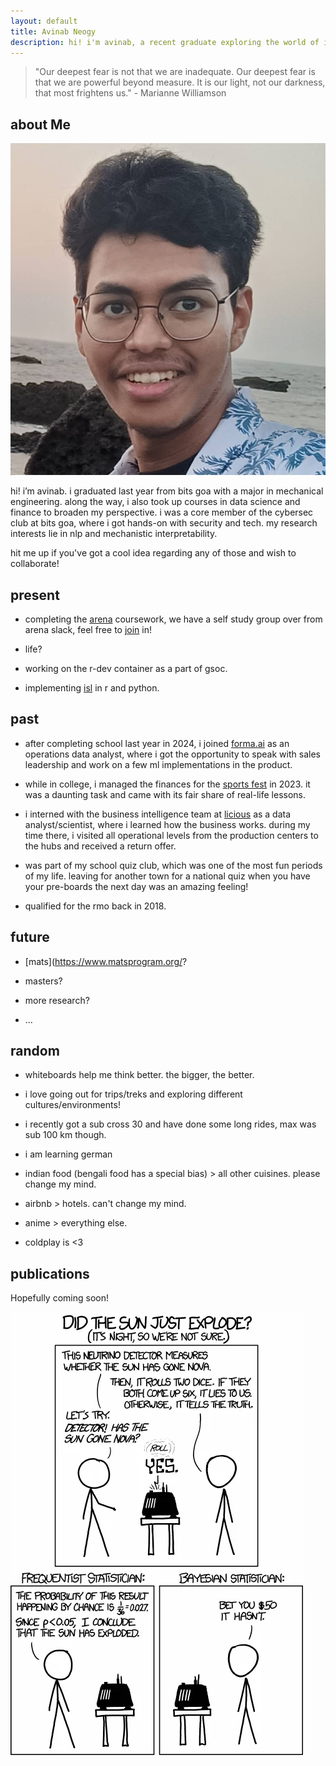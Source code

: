 ```yaml
---
layout: default
title: Avinab Neogy
description: hi! i'm avinab, a recent graduate exploring the world of interpretable ml.
---
```


> "Our deepest fear is not that we are inadequate. Our deepest fear is that we are powerful beyond measure. It is our light, not our darkness, that most frightens us." - Marianne Williamson

## about Me

<img class="profile-picture" src="profile.jpg">

hi! i’m avinab. i graduated last year from bits goa with a major in mechanical engineering. along the way, i also took up courses in data science and finance to broaden my perspective. i was a core member of the cybersec club at bits goa, where i got hands-on with security and tech. my research interests lie in nlp and mechanistic interpretability.

hit me up if you've got a cool idea regarding any of those and wish to collaborate!

## present

* completing the [arena](https://www.arena.education/) coursework, we have a self study group over from arena slack, feel free to [join](https://calendar.app.google/xSHwNtnrtjYHWS3K6) in!

* life?

* working on the r-dev container as a part of gsoc.

* implementing [isl](https://www.statlearning.com/) in r and python.

## past

* after completing school last year in 2024, i joined [forma.ai](https://www.forma.ai/) as an operations data analyst, where i got the opportunity to speak with sales leadership and work on a few ml implementations in the product.

* while in college, i managed the finances for the [sports fest](https://bits-spree.org/) in 2023. it was a daunting task and came with its fair share of real-life lessons.

* i interned with the business intelligence team at [licious](https://www.licious.in/) as a data analyst/scientist, where i learned how the business works. during my time there, i visited all operational levels from the production centers to the hubs and received a return offer.

* was part of my school quiz club, which was one of the most fun periods of my life. leaving for another town for a national quiz when you have your pre-boards the next day was an amazing feeling!

* qualified for the rmo back in 2018.


## future

* [mats](https://www.matsprogram.org/? 

* masters?

* more research?

* ...

## random

* whiteboards help me think better. the bigger, the better. 

* i love going out for trips/treks and exploring different cultures/environments!

* i recently got a sub cross 30 and have done some long rides, max was sub 100 km though.

* i am learning german

* indian food (bengali food has a special bias) > all other cuisines. please change my mind. 

* airbnb > hotels. can't change my mind.

* anime > everything else. 

* coldplay is <3 

## publications

Hopefully coming soon!

<img src="meme.png">


